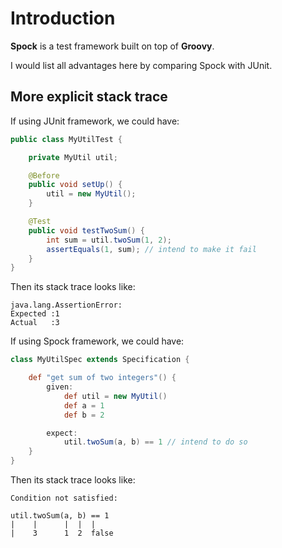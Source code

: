 # Introduction

**Spock** is a test framework built on top of **Groovy**.

I would list all advantages here by comparing Spock with JUnit.

## More explicit stack trace
If using JUnit framework, we could have:
```java
public class MyUtilTest {

    private MyUtil util;

    @Before
    public void setUp() {
        util = new MyUtil();
    }

    @Test
    public void testTwoSum() {
        int sum = util.twoSum(1, 2);
        assertEquals(1, sum); // intend to make it fail
    }
}
```

Then its stack trace looks like:
```
java.lang.AssertionError: 
Expected :1
Actual   :3
```

If using Spock framework, we could have:
```groovy
class MyUtilSpec extends Specification {

    def "get sum of two integers"() {
        given:
            def util = new MyUtil()
            def a = 1
            def b = 2

        expect:
            util.twoSum(a, b) == 1 // intend to do so
    }
}
```

Then its stack trace looks like:
```
Condition not satisfied:

util.twoSum(a, b) == 1
|    |      |  |  |
|    3      1  2  false
```
